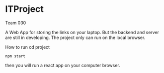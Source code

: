 # ITProject
Team 030

A Web App for storing the links on your laptop. But the backend and server are still in developing. The project only can run on the local browser. 

How to run
    cd project
    
    npm start

then you will run a react app on your computer browser.
